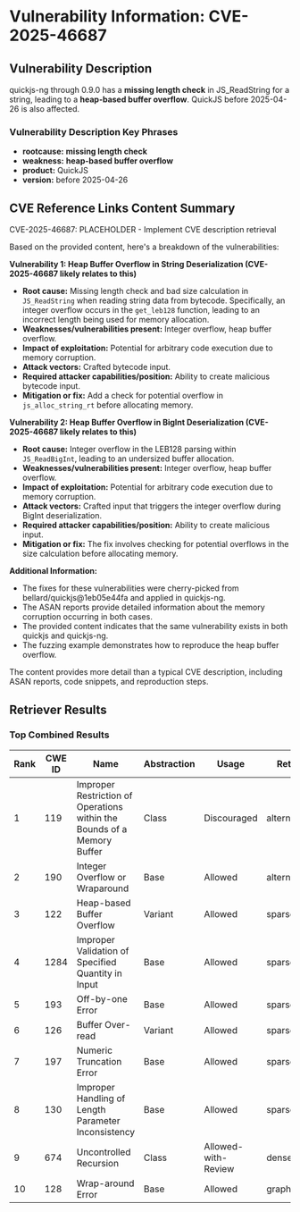 # Vulnerability Information: CVE-2025-46687

## Vulnerability Description
quickjs-ng through 0.9.0 has a **missing length check** in JS_ReadString for a string, leading to a **heap-based buffer overflow**. QuickJS before 2025-04-26 is also affected.

### Vulnerability Description Key Phrases
- **rootcause:** **missing length check**
- **weakness:** **heap-based buffer overflow**
- **product:** QuickJS
- **version:** before 2025-04-26

## CVE Reference Links Content Summary
CVE-2025-46687: PLACEHOLDER - Implement CVE description retrieval

Based on the provided content, here's a breakdown of the vulnerabilities:

**Vulnerability 1: Heap Buffer Overflow in String Deserialization (CVE-2025-46687 likely relates to this)**

*   **Root cause:** Missing length check and bad size calculation in `JS_ReadString` when reading string data from bytecode. Specifically, an integer overflow occurs in the `get_leb128` function, leading to an incorrect length being used for memory allocation.
*   **Weaknesses/vulnerabilities present:** Integer overflow, heap buffer overflow.
*   **Impact of exploitation:**  Potential for arbitrary code execution due to memory corruption.
*   **Attack vectors:** Crafted bytecode input.
*   **Required attacker capabilities/position:** Ability to create malicious bytecode input.
*   **Mitigation or fix:**  Add a check for potential overflow in `js_alloc_string_rt` before allocating memory.

**Vulnerability 2: Heap Buffer Overflow in BigInt Deserialization (CVE-2025-46687 likely relates to this)**

*   **Root cause:** Integer overflow in the LEB128 parsing within `JS_ReadBigInt`, leading to an undersized buffer allocation.
*   **Weaknesses/vulnerabilities present:** Integer overflow, heap buffer overflow.
*   **Impact of exploitation:** Potential for arbitrary code execution due to memory corruption.
*   **Attack vectors:** Crafted input that triggers the integer overflow during BigInt deserialization.
*   **Required attacker capabilities/position:** Ability to create malicious input.
*   **Mitigation or fix:** The fix involves checking for potential overflows in the size calculation before allocating memory.

**Additional Information:**

*   The fixes for these vulnerabilities were cherry-picked from bellard/quickjs@1eb05e44fa and applied in quickjs-ng.
*   The ASAN reports provide detailed information about the memory corruption occurring in both cases.
*   The provided content indicates that the same vulnerability exists in both quickjs and quickjs-ng.
*   The fuzzing example demonstrates how to reproduce the heap buffer overflow.

The content provides more detail than a typical CVE description, including ASAN reports, code snippets, and reproduction steps.

## Retriever Results

### Top Combined Results

| Rank | CWE ID | Name | Abstraction | Usage  | Retrievers | Individual Scores |
|------|--------|------|-------------|-------|------------|-------------------|
| 1 | 119 | Improper Restriction of Operations within the Bounds of a Memory Buffer | Class | Discouraged | alternate_terms | 0.800 |
| 2 | 190 | Integer Overflow or Wraparound | Base | Allowed | alternate_terms | 0.800 |
| 3 | 122 | Heap-based Buffer Overflow | Variant | Allowed | sparse | 0.222 |
| 4 | 1284 | Improper Validation of Specified Quantity in Input | Base | Allowed | sparse | 0.221 |
| 5 | 193 | Off-by-one Error | Base | Allowed | sparse | 0.213 |
| 6 | 126 | Buffer Over-read | Variant | Allowed | sparse | 0.208 |
| 7 | 197 | Numeric Truncation Error | Base | Allowed | sparse | 0.206 |
| 8 | 130 | Improper Handling of Length Parameter Inconsistency | Base | Allowed | sparse | 0.204 |
| 9 | 674 | Uncontrolled Recursion | Class | Allowed-with-Review | dense | 0.547 |
| 10 | 128 | Wrap-around Error | Base | Allowed | graph | 0.003 |


